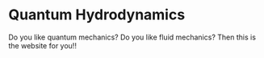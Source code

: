 # Quantum Hydrodynamics

Do you like quantum mechanics? Do you like fluid mechanics? Then this is the website for you!!
